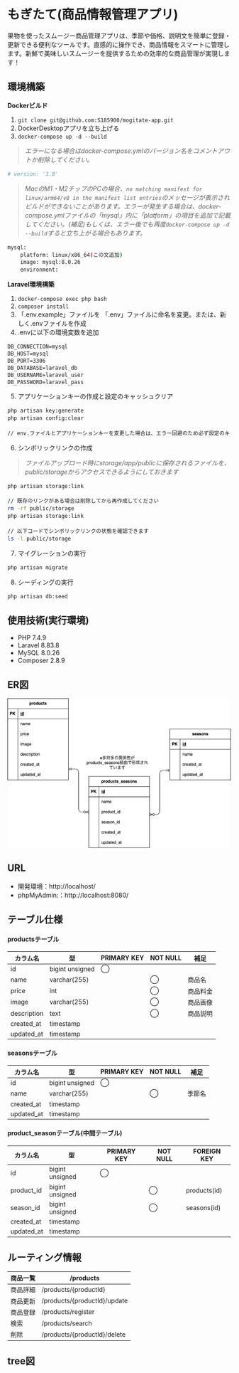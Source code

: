 # もぎたて(商品情報管理アプリ)

果物を使ったスムージー商品管理アプリは、季節や価格、説明文を簡単に登録・更新できる便利なツールです。直感的に操作でき、商品情報をスマートに管理します。新鮮で美味しいスムージーを提供するための効率的な商品管理が実現します！

## 環境構築
**Dockerビルド**
1. `git clone git@github.com:S185900/mogitate-app.git`
2. DockerDesktopアプリを立ち上げる
3. `docker-compose up -d --build`

> *エラーになる場合はdocker-compose.ymlのバージョン名をコメントアウトか削除してください。*
``` docker-compose.yml
# version: '3.8'
```
> *MacのM1・M2チップのPCの場合、`no matching manifest for linux/arm64/v8 in the manifest list entries`のメッセージが表示されビルドができないことがあります。エラーが発生する場合は、docker-compose.ymlファイルの「mysql」内に「platform」の項目を追加で記載してください。(補足)もしくは、エラー後でも再度`docker-compose up -d --build`すると立ち上がる場合もあります。*
``` bash
mysql:
    platform: linux/x86_64(この文追加)
    image: mysql:8.0.26
    environment:
```

**Laravel環境構築**
1. `docker-compose exec php bash`
2. `composer install`
3. 「.env.example」ファイルを 「.env」ファイルに命名を変更。または、新しく.envファイルを作成
4. .envに以下の環境変数を追加
``` text
DB_CONNECTION=mysql
DB_HOST=mysql
DB_PORT=3306
DB_DATABASE=laravel_db
DB_USERNAME=laravel_user
DB_PASSWORD=laravel_pass
```
5. アプリケーションキーの作成と設定のキャッシュクリア
``` bash
php artisan key:generate
php artisan config:clear

// env.ファイルとアプリケーションキーを変更した場合は、エラー回避のため必ず設定のキャッシュクリアを行ってください。
```
6. シンボリックリンクの作成
> *ファイルアップロード時にstorage/app/publicに保存されるファイルを、public/storageからアクセスできるようにしておきます*
``` bash
php artisan storage:link

// 既存のリンクがある場合は削除してから再作成してください
rm -rf public/storage
php artisan storage:link

// 以下コードでシンボリックリンクの状態を確認できます
ls -l public/storage
```

7. マイグレーションの実行
``` bash
php artisan migrate
```

8. シーディングの実行
``` bash
php artisan db:seed
```

## 使用技術(実行環境)
- PHP 7.4.9
- Laravel 8.83.8
- MySQL 8.0.26
- Composer 2.8.9

## ER図
![alt](src/resources/er-diagram.drawio.png)

## URL
- 開発環境：http://localhost/
- phpMyAdmin:：http://localhost:8080/

## テーブル仕様

#### productsテーブル
| カラム名 | 型 | PRIMARY KEY | NOT NULL | 補足 |
| --- | --- | --- | --- | --- |
| id | bigint unsigned | ◯ |  |  |
| name | varchar(255) |  | ◯ | 商品名 |
| price | int |  | ◯ | 商品料金 |
| image | varchar(255) |  | ◯ | 商品画像 |
| description | text |  | ◯ | 商品説明 |
| created_at | timestamp |  |  |  |
| updated_at | timestamp |  |  |  |

#### seasonsテーブル
| カラム名 | 型 | PRIMARY KEY | NOT NULL | 補足 |
| --- | --- | --- | --- | --- |
| id | bigint unsigned | ◯ |  |  |
| name | varchar(255) |  | ◯ | 季節名 |
| created_at | timestamp |  |  |  |
| updated_at | timestamp |  |  |  |

#### product_seasonテーブル(中間テーブル)
| カラム名 | 型 | PRIMARY KEY | NOT NULL | FOREIGN KEY |
| --- | --- | --- | --- | --- |
| id | bigint unsigned | ◯ |  |  |
| product_id | bigint unsigned |  | ◯ | products(id) |
| season_id | bigint unsigned |  | ◯ | seasons(id) |
| created_at | timestamp |  |  |  |
| updated_at | timestamp |  |  |  |


## ルーティング情報
| 商品一覧 | /products |
| --- | --- |
| 商品詳細 | /products/{productId} |
| 商品更新 | /products/{productId}/update |
| 商品登録 | /products/register |
| 検索 | /products/search |
| 削除 | /products/{productId}/delete |

## tree図
